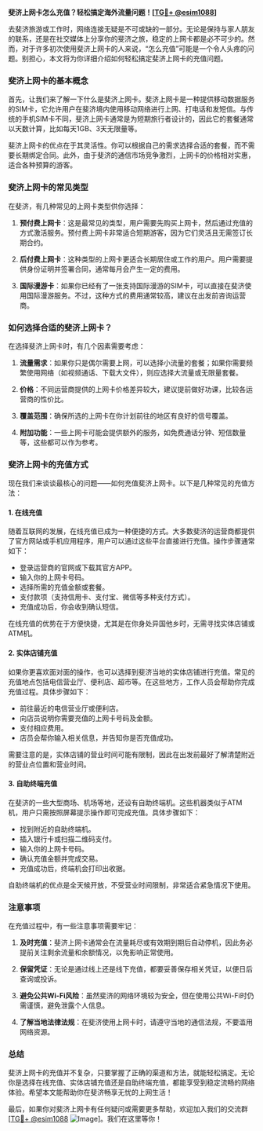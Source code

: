 **斐济上网卡怎么充值？轻松搞定海外流量问题！[[TG💪+ @esim1088](https://t.me/s/esim1088)]**

去斐济旅游或工作时，网络连接无疑是不可或缺的一部分。无论是保持与家人朋友的联系，还是在社交媒体上分享你的斐济之旅，稳定的上网卡都是必不可少的。然而，对于许多初次使用斐济上网卡的人来说，“怎么充值”可能是一个令人头疼的问题。别担心，本文将为你详细介绍如何轻松搞定斐济上网卡的充值问题。

### 斐济上网卡的基本概念

首先，让我们来了解一下什么是斐济上网卡。斐济上网卡是一种提供移动数据服务的SIM卡，它允许用户在斐济境内使用移动网络进行上网、打电话和发短信。与传统的手机SIM卡不同，斐济上网卡通常是为短期旅行者设计的，因此它的套餐通常以天数计算，比如每天1GB、3天无限量等。

斐济上网卡的优点在于其灵活性。你可以根据自己的需求选择合适的套餐，而不需要长期绑定合同。此外，由于斐济的通信市场竞争激烈，上网卡的价格相对实惠，适合各种预算的游客。

### 斐济上网卡的常见类型

在斐济，有几种常见的上网卡类型供你选择：

1. **预付费上网卡**：这是最常见的类型，用户需要先购买上网卡，然后通过充值的方式激活服务。预付费上网卡非常适合短期游客，因为它们灵活且无需签订长期合约。

2. **后付费上网卡**：这种类型的上网卡更适合长期居住或工作的用户。用户需要提供身份证明并签署合同，通常每月会产生一定的费用。

3. **国际漫游卡**：如果你已经有了一张支持国际漫游的SIM卡，可以直接在斐济使用国际漫游服务。不过，这种方式的费用通常较高，建议在出发前咨询运营商。

### 如何选择合适的斐济上网卡？

在选择斐济上网卡时，有几个因素需要考虑：

1. **流量需求**：如果你只是偶尔需要上网，可以选择小流量的套餐；如果你需要频繁使用网络（如视频通话、下载大文件），则应选择大流量或无限量套餐。

2. **价格**：不同运营商提供的上网卡价格差异较大，建议提前做好功课，比较各运营商的性价比。

3. **覆盖范围**：确保所选的上网卡在你计划前往的地区有良好的信号覆盖。

4. **附加功能**：一些上网卡可能会提供额外的服务，如免费通话分钟、短信数量等，这些都可以作为参考。

### 斐济上网卡的充值方式

现在我们来谈谈最核心的问题——如何充值斐济上网卡。以下是几种常见的充值方法：

#### 1. 在线充值

随着互联网的发展，在线充值已成为一种便捷的方式。大多数斐济的运营商都提供了官方网站或手机应用程序，用户可以通过这些平台直接进行充值。操作步骤通常如下：

- 登录运营商的官网或下载其官方APP。
- 输入你的上网卡号码。
- 选择所需的充值金额或套餐。
- 支付款项（支持信用卡、支付宝、微信等多种支付方式）。
- 充值成功后，你会收到确认短信。

在线充值的优势在于方便快捷，尤其是在你身处异国他乡时，无需寻找实体店铺或ATM机。

#### 2. 实体店铺充值

如果你更喜欢面对面的操作，也可以选择到斐济当地的实体店铺进行充值。常见的充值地点包括电信营业厅、便利店、超市等。在这些地方，工作人员会帮助你完成充值过程。具体步骤如下：

- 前往最近的电信营业厅或便利店。
- 向店员说明你需要充值的上网卡号码及金额。
- 支付相应费用。
- 店员会帮你输入相关信息，并告知你是否充值成功。

需要注意的是，实体店铺的营业时间可能有限制，因此在出发前最好了解清楚附近的营业点位置和营业时间。

#### 3. 自助终端充值

在斐济的一些大型商场、机场等地，还设有自助终端机。这些机器类似于ATM机，用户只需按照屏幕提示操作即可完成充值。具体步骤如下：

- 找到附近的自助终端机。
- 插入银行卡或扫描二维码支付。
- 输入你的上网卡号码。
- 确认充值金额并完成交易。
- 充值成功后，终端机会打印出收据。

自助终端机的优点是全天候开放，不受营业时间限制，非常适合紧急情况下使用。

### 注意事项

在充值过程中，有一些注意事项需要牢记：

1. **及时充值**：斐济上网卡通常会在流量耗尽或有效期到期后自动停机，因此务必提前关注剩余流量和余额情况，以免影响正常使用。

2. **保留凭证**：无论是通过线上还是线下充值，都要妥善保存相关凭证，以便日后查询或投诉。

3. **避免公共Wi-Fi风险**：虽然斐济的网络环境较为安全，但在使用公共Wi-Fi时仍需谨慎，避免泄露个人信息。

4. **了解当地法律法规**：在斐济使用上网卡时，请遵守当地的通信法规，不要滥用网络资源。

### 总结

斐济上网卡的充值并不复杂，只要掌握了正确的渠道和方法，就能轻松搞定。无论你是选择在线充值、实体店铺充值还是自助终端充值，都能享受到稳定流畅的网络体验。希望本文能帮助你在斐济畅享无忧的上网生活！

最后，如果你对斐济上网卡有任何疑问或需要更多帮助，欢迎加入我们的交流群[[TG💪+ @esim1088](https://t.me/s/esim1088) ![Image](https://i.postimg.cc/4NQfJmqS/Snipaste-2025-05-13-00-14-12.png)]。我们在这里等你！